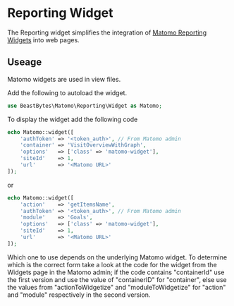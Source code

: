 # Reporting Widget

The Reporting widget simplifies the integration of [Matomo Reporting Widgets](https://developer.matomo.org/guides/widgets) into web pages.

## Useage
Matomo widgets are used in view files.

Add the following to autoload the widget.
```php
use BeastBytes\Matomo\Reporting\Widget as Matomo;
```

To display the widget add the following code
```php
echo Matomo::widget([
    'authToken' => '<token_auth>', // From Matomo admin
    'container' => 'VisitOverviewWithGraph',
    'options'   => ['class' => 'matomo-widget'],
    'siteId'    => 1,
    'url'       => '<Matomo URL>'
]);
```

or

```php
echo Matomo::widget([
    'action'    => 'getItemsName',
    'authToken' => '<token_auth>', // From Matomo admin
    'module'    => 'Goals',
    'options'   => ['class' => 'matomo-widget'],
    'siteId'    => 1,
    'url'       => '<Matomo URL>'
]);
```

Which one to use depends on the underlying Matomo widget. To determine which is the correct form take a look at the code for the widget from the Widgets page in the Matomo admin; if the code contains "containerId" use the first version and use the value of "containerID" for "container", else use the values from "actionToWidgetize" and "moduleToWidgetize" for "action" and "module" respectively in the second version.
